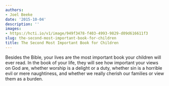 ```yaml
---
authors:
- Joel Beeke
date: '2015-10-04'
description: ''
images:
- https://hcti.io/v1/image/949f3478-f403-4993-9829-d09d616611f3
slug: the-second-most-important-book-for-children
title: The Second Most Important Book for Children
---
```


Besides the Bible, your lives are the most important book your children will ever read. In the book of your life, they will see how important your views on God are, whether worship is a delight or a duty, whether sin is a horrible evil or mere naughtiness, and whether we really cherish our families or view them as a burden.